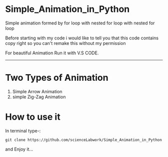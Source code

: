 # Simple_Animation_in_Python
Simple animation formed by for loop with nested for loop with nested for loop

Before starting with my code i would like to tell you that this 
code contains copy right so you can't remake this without my permission

For beautiful Animation Run it with V.S CODE.

****************************************************************************************************

# Two Types of Animation

1) Simple Arrow Animation
2) simple Zig-Zag Animation

# How to use it
In terminal type-:

`git clone https://github.com/scienceLabwork/Simple_Animation_in_Python `

and Enjoy it...

